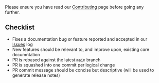 <!-- markdownlint-disable first-line-h1 -->
Please ensure you have read our [Contributing](Contributing) page before going any further.

## Checklist

- Fixes a documentation bug or feature reported and accepted in our [Issues][Issues] log
- New features should be relevant to, and improve upon, existing core documntation
- PR is rebased against the latest `main` branch
- PR is squashed into one commit per logical change
- PR commit message should be concise but descriptive (will be used to generate release notes)

<!--Reference links in article-->

[Issues]:     https://github.com/Azure/alz-terraform-accelerator/issues "Our issues log"
